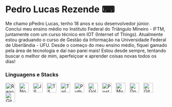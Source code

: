 # Pedro Lucas Rezende ⌨

Me chamo pPedro Lucas, tenho 18 anos e sou desenvolvedor júnior. Conclui meu ensino médio no Instituto Federal do Triângulo Mineiro - IFTM, juntamente com um curso técnico em IOT (Internet of Things).
Atualmente estou graduando o curso de Gestão da Informação na Universidade Federal de Uberlândia - UFU. Desde o começo do meu ensino médio, fiquei gamado pela área  de tecnologia e daí nao parei mais!
Estou desde sempre, tentando buscar o melhor de mim, aperfeiçoar e aprender coisas novas todos os dias!


### Linguagens e Stacks

<img 
align="left"
alt="React"
title="React"
width="30px"
style="padding-right: 10px"
src="https://cdn.jsdelivr.net/gh/devicons/devicon@latest/icons/react/react-original.svg" />


<img
align="left"
alt="Node"
title="Node"
width="30px"
style="padding-right: 10px" 
src="https://cdn.jsdelivr.net/gh/devicons/devicon@latest/icons/nodejs/nodejs-plain-wordmark.svg" />

<img align="left"
alt="JS"
title="JS"
width="30px"
style="padding-right: 10px" 
src="https://cdn.jsdelivr.net/gh/devicons/devicon@latest/icons/javascript/javascript-original.svg" />


<img align="left"
alt="TS"
title="TS"
width="30px"
style="padding-right: 10px" src="https://cdn.jsdelivr.net/gh/devicons/devicon@latest/icons/typescript/typescript-original.svg" />

<img align="left"
alt="TailwindCSS"
title="TailwindCSS"
width="30px"
style="padding-right: 10px" 
src="https://cdn.jsdelivr.net/gh/devicons/devicon@latest/icons/tailwindcss/tailwindcss-original.svg" />


<img align="left"
alt="Python"
title="Python"
width="30px"
style="padding-right: 10px" 
src="https://cdn.jsdelivr.net/gh/devicons/devicon@latest/icons/python/python-original.svg" />


<img align="left"
alt="Golang"
title="Golang"
width="30px"
style="padding-right: 10px" 
src="https://cdn.jsdelivr.net/gh/devicons/devicon@latest/icons/go/go-original-wordmark.svg" />


<img 
align="left"
alt="PostgreeSQL"
title="PostgreeSQL"
width="30px"
style="padding-right: 10px" 
src="https://cdn.jsdelivr.net/gh/devicons/devicon@latest/icons/postgresql/postgresql-original.svg" />


<img align="left"
alt="MySQL"
title="MySQL"
width="30px"
style="padding-right: 10px" 
src="https://cdn.jsdelivr.net/gh/devicons/devicon@latest/icons/mysql/mysql-original-wordmark.svg" />


<img align="left"
alt="Docker"
title="Docker"
width="30px"
style="padding-right: 10px" 
src="https://cdn.jsdelivr.net/gh/devicons/devicon@latest/icons/docker/docker-original.svg" />


<img align="left"
alt="Git"
title="Git"
width="30px"
style="padding-right: 10px" 
src="https://cdn.jsdelivr.net/gh/devicons/devicon@latest/icons/git/git-original.svg" />


<img align="left"
alt="Github"
title="Github"
width="30px"
style="padding-right: 10px" 
src="https://cdn.jsdelivr.net/gh/devicons/devicon@latest/icons/github/github-original.svg" />
          
        
